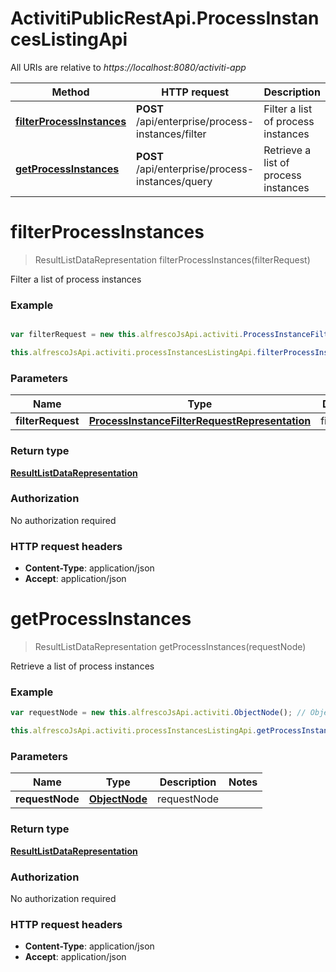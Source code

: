 # ActivitiPublicRestApi.ProcessInstancesListingApi

All URIs are relative to *https://localhost:8080/activiti-app*

Method | HTTP request | Description
------------- | ------------- | -------------
[**filterProcessInstances**](ProcessInstancesListingApi.md#filterProcessInstances) | **POST** /api/enterprise/process-instances/filter | Filter a list of process instances
[**getProcessInstances**](ProcessInstancesListingApi.md#getProcessInstances) | **POST** /api/enterprise/process-instances/query | Retrieve a list of process instances


<a name="filterProcessInstances"></a>
# **filterProcessInstances**
> ResultListDataRepresentation filterProcessInstances(filterRequest)

Filter a list of process instances

### Example
```javascript

var filterRequest = new this.alfrescoJsApi.activiti.ProcessInstanceFilterRequestRepresentation(); // ProcessInstanceFilterRequestRepresentation | filterRequest

this.alfrescoJsApi.activiti.processInstancesListingApi.filterProcessInstances(filterRequest);
```

### Parameters

Name | Type | Description  | Notes
------------- | ------------- | ------------- | -------------
 **filterRequest** | [**ProcessInstanceFilterRequestRepresentation**](ProcessInstanceFilterRequestRepresentation.md)| filterRequest | 

### Return type

[**ResultListDataRepresentation**](ResultListDataRepresentation.md)

### Authorization

No authorization required

### HTTP request headers

 - **Content-Type**: application/json
 - **Accept**: application/json

<a name="getProcessInstances"></a>
# **getProcessInstances**
> ResultListDataRepresentation getProcessInstances(requestNode)

Retrieve a list of process instances

### Example
```javascript
var requestNode = new this.alfrescoJsApi.activiti.ObjectNode(); // ObjectNode | requestNode

this.alfrescoJsApi.activiti.processInstancesListingApi.getProcessInstances(requestNode);
```

### Parameters

Name | Type | Description  | Notes
------------- | ------------- | ------------- | -------------
 **requestNode** | [**ObjectNode**](ObjectNode.md)| requestNode | 

### Return type

[**ResultListDataRepresentation**](ResultListDataRepresentation.md)

### Authorization

No authorization required

### HTTP request headers

 - **Content-Type**: application/json
 - **Accept**: application/json

